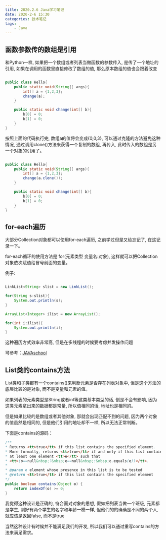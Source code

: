 ```yaml
---
title: 2020.2.6 Java学习笔记
date: 2020-2-6 15:30
categories: 技术笔记
tags:
    - Java
---
```



函数参数传的数组是引用
---

和Python一样, 如果把一个数组或者列表当做函数的参数传入, 是传了一个地址的引用, 如果在调用的函数里直接修改了数组的值, 那么原本数组的值也会跟着改变

```Java

public class Hello{
    public static void(String[] args){
        int[] a = {1,2,3};
        change(a);
    }

    public static void change(int[] b){
        b[0] = 0;
        b[1] = 0;
    }
}

```

按照上面的代码执行完, 数组a的值将会变成{0,0,3}, 可以通过克隆的方法避免这种情况, 通过调用clone()方法来获得一个复制的数组, 再传入, 此时传入的数组是另一个对象的引用了。

```Java

public class Hello{
    public static void(String[] args){
        int[] a = {1,2,3};
        change(a.clone());
    }

    public static void change(int[] b){
        b[0] = 0;
        b[1] = 0;
    }
}

```
<!--more-->

for-each遍历
---

大部分Collection对象都可以使用for-each遍历, 之前学过但是又给忘记了, 在这记录一下。

for-each循环的使用方法是 for(元素类型 变量名:对象), 这样就可以把Collection对象依次赋值给冒号前面的变量。

例子:

```Java

LinkList<String> slist = new LinkList();

for(String s:slist){
    System.out.println(s);
}

ArrayList<Integer> ilist = new ArrayList();

for(int i:ilist){
    System.out.println(i);
}

```

这种遍历方式效率非常高, 但是在多线程的时候要考虑并发操作问题

可参考：[JAVAschool](http://www.51gjie.com/java/639.html)

List类的contains方法
---

List类和子类都有一个contains()来判断元素是否存在列表对象中, 但是这个方法的底层比较的是对象, 而不是变量和元素的值。

如果列表的元素类型是String或者int等这类基本类型的话, 倒是不会有影响, 因为这类元素拿出来的数据都是常量, 所以值相同的话, 地址也是相同的。

但是如果比较的是数组或者其他对象, 那就会出现匹配不到的问题, 因为两个对象的值虽然是相同的, 但是他们引用的地址却不一样, 所以无法正常判断。

下面是contains的源码：

```Java
/**
* Returns <tt>true</tt> if this list contains the specified element.
* More formally, returns <tt>true</tt> if and only if this list contains
* at least one element <tt>e</tt> such that
* <tt>(o==null&nbsp;?&nbsp;e==null&nbsp;:&nbsp;o.equals(e))</tt>.
*
* @param o element whose presence in this list is to be tested
* @return <tt>true</tt> if this list contains the specified element
*/
public boolean contains(Object o) {
    return indexOf(o) >= 0;
}
```

我觉得这种设计是正确的, 符合面对对象的思想, 假如把列表当做一个班级, 元素都是学生, 刚好有两个学生的名字和年龄一模一样, 但他们的的确确是不同的两个人, 就应该是返回false, 而不是true

当然这种设计有时候并不能满足我们的开发, 所以我们可以通过重写contains的方法来满足需求。
